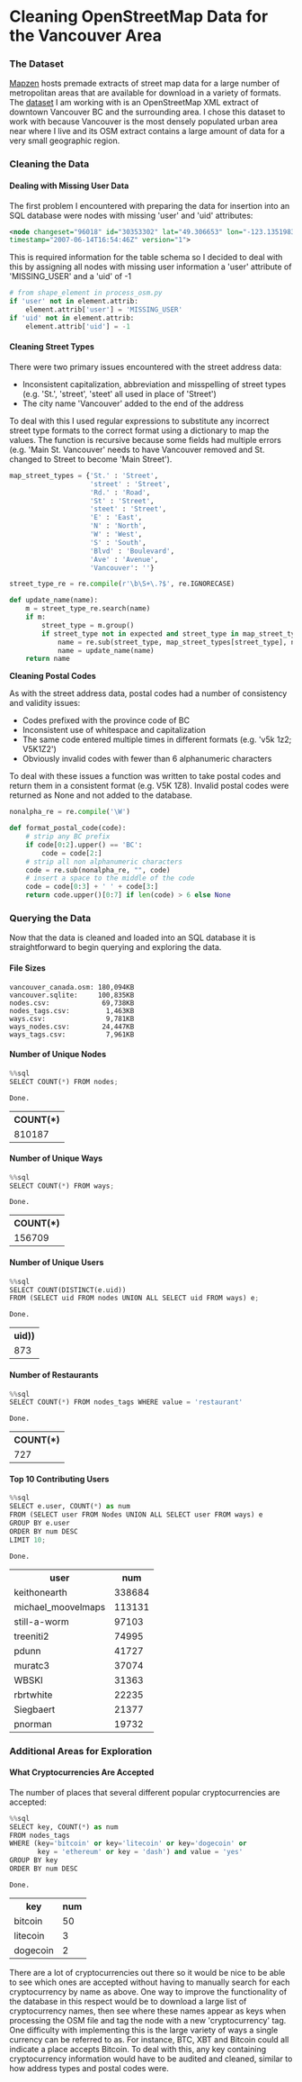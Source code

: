 
# Cleaning OpenStreetMap Data for the Vancouver Area

### The Dataset

[Mapzen](https://mapzen.com/) hosts premade extracts of street map data for a large number of metropolitan areas that are available for download in a variety of formats. The [dataset](https://mapzen.com/data/metro-extracts/metro/vancouver_canada/) I am working with is an OpenStreetMap XML extract of downtown Vancouver BC and the surrounding area. I chose this dataset to work with because Vancouver is the most densely populated urban area near where I live and its OSM extract contains a large amount of data for a very small geographic region.

### Cleaning the Data
#### Dealing with Missing User Data
The first problem I encountered with preparing the data for insertion into an SQL database were nodes with missing 'user' and 'uid' attributes:

```xml
<node changeset="96018" id="30353302" lat="49.306653" lon="-123.1351983"
timestamp="2007-06-14T16:54:46Z" version="1">
```
This is required information for the table schema so I decided to deal with this by assigning all nodes with missing user information a 'user' attribute of 'MISSING_USER' and a 'uid' of -1



```python
# from shape_element in process_osm.py
if 'user' not in element.attrib:
    element.attrib['user'] = 'MISSING_USER'
if 'uid' not in element.attrib:
    element.attrib['uid'] = -1
```

#### Cleaning Street Types

There were two primary issues encountered with the street address data:

* Inconsistent capitalization, abbreviation and misspelling of street types (e.g. 'St.', 'street', 'steet' all used in place of 'Street')
* The city name 'Vancouver' added to the end of the address

To deal with this I used regular expressions to substitute any incorrect street type formats to the correct format using a dictionary to map the values. The function is recursive because some fields had multiple errors (e.g. 'Main St. Vancouver' needs to have Vancouver removed and St. changed to Street to become 'Main Street').


```python
map_street_types = {'St.' : 'Street',
                    'street' : 'Street',
                    'Rd.' : 'Road',
                    'St' : 'Street',
                    'steet' : 'Street',
                    'E' : 'East',
                    'N' : 'North',
                    'W' : 'West',
                    'S' : 'South',
                    'Blvd' : 'Boulevard',
                    'Ave' : 'Avenue',
                    'Vancouver': ''}

street_type_re = re.compile(r'\b\S+\.?$', re.IGNORECASE)

def update_name(name):
    m = street_type_re.search(name)
    if m:
        street_type = m.group()
        if street_type not in expected and street_type in map_street_types:
            name = re.sub(street_type, map_street_types[street_type], name)
            name = update_name(name)
    return name
```

**Cleaning Postal Codes**

As with the street address data, postal codes had a number of consistency and validity issues:

* Codes prefixed with the province code of BC
* Inconsistent use of whitespace and capitalization
* The same code entered multiple times in different formats (e.g. 'v5k 1z2; V5K1Z2')
* Obviously invalid codes with fewer than 6 alphanumeric characters

To deal with these issues a function was written to take postal codes and return them in a consistent format (e.g. V5K 1Z8).
Invalid postal codes were returned as None and not added to the database.


```python
nonalpha_re = re.compile('\W')

def format_postal_code(code):
    # strip any BC prefix
    if code[0:2].upper() == 'BC':
        code = code[2:]
    # strip all non alphanumeric characters
    code = re.sub(nonalpha_re, "", code)
    # insert a space to the middle of the code
    code = code[0:3] + ' ' + code[3:]
    return code.upper()[0:7] if len(code) > 6 else None

```

### Querying the Data

Now that the data is cleaned and loaded into an SQL database it is straightforward to begin querying and exploring the data.

#### File Sizes
```
vancouver_canada.osm: 180,094KB
vancouver.sqlite:     100,835KB
nodes.csv:             69,738KB
nodes_tags.csv:         1,463KB
ways.csv:               9,781KB
ways_nodes.csv:        24,447KB
ways_tags.csv:          7,961KB
```

#### Number of Unique Nodes


```python
%%sql
SELECT COUNT(*) FROM nodes;

```

    Done.
    




<table>
    <tr>
        <th>COUNT(*)</th>
    </tr>
    <tr>
        <td>810187</td>
    </tr>
</table>



#### Number of Unique Ways


```python
%%sql
SELECT COUNT(*) FROM ways;
```

    Done.
    




<table>
    <tr>
        <th>COUNT(*)</th>
    </tr>
    <tr>
        <td>156709</td>
    </tr>
</table>



#### Number of Unique Users


```python
%%sql
SELECT COUNT(DISTINCT(e.uid))          
FROM (SELECT uid FROM nodes UNION ALL SELECT uid FROM ways) e;
```

    Done.
    




<table>
    <tr>
        <th>uid))</th>
    </tr>
    <tr>
        <td>873</td>
    </tr>
</table>



#### Number of Restaurants



```python
%%sql
SELECT COUNT(*) FROM nodes_tags WHERE value = 'restaurant'
```

    Done.
    




<table>
    <tr>
        <th>COUNT(*)</th>
    </tr>
    <tr>
        <td>727</td>
    </tr>
</table>



#### Top 10 Contributing Users


```python
%%sql
SELECT e.user, COUNT(*) as num
FROM (SELECT user FROM Nodes UNION ALL SELECT user FROM ways) e
GROUP BY e.user
ORDER BY num DESC
LIMIT 10;
```

    Done.
    




<table>
    <tr>
        <th>user</th>
        <th>num</th>
    </tr>
    <tr>
        <td>keithonearth</td>
        <td>338684</td>
    </tr>
    <tr>
        <td>michael_moovelmaps</td>
        <td>113131</td>
    </tr>
    <tr>
        <td>still-a-worm</td>
        <td>97103</td>
    </tr>
    <tr>
        <td>treeniti2</td>
        <td>74995</td>
    </tr>
    <tr>
        <td>pdunn</td>
        <td>41727</td>
    </tr>
    <tr>
        <td>muratc3</td>
        <td>37074</td>
    </tr>
    <tr>
        <td>WBSKI</td>
        <td>31363</td>
    </tr>
    <tr>
        <td>rbrtwhite</td>
        <td>22235</td>
    </tr>
    <tr>
        <td>Siegbaert</td>
        <td>21377</td>
    </tr>
    <tr>
        <td>pnorman</td>
        <td>19732</td>
    </tr>
</table>



### Additional Areas for Exploration

#### What Cryptocurrencies Are Accepted

The number of places that several different popular cryptocurrencies are accepted:


```python
%%sql
SELECT key, COUNT(*) as num
FROM nodes_tags
WHERE (key='bitcoin' or key='litecoin' or key='dogecoin' or 
       key = 'ethereum' or key = 'dash') and value = 'yes'
GROUP BY key
ORDER BY num DESC
```

    Done.
    




<table>
    <tr>
        <th>key</th>
        <th>num</th>
    </tr>
    <tr>
        <td>bitcoin</td>
        <td>50</td>
    </tr>
    <tr>
        <td>litecoin</td>
        <td>3</td>
    </tr>
    <tr>
        <td>dogecoin</td>
        <td>2</td>
    </tr>
</table>



There are a lot of cryptocurrencies out there so it would be nice to be able to see which ones are accepted without having to manually search for each cryptocurrency by name as above. One way to improve the functionality of the database in this respect would be to download a large list of cryptocurrency names, then see where these names appear as keys when processing the OSM file and tag the node with a new 'cryptocurrency' tag. One difficulty with implementing this is the large variety of ways a single currency can be referred to as. For instance, BTC, XBT and Bitcoin could all indicate a place accepts Bitcoin. To deal with this, any key containing cryptocurrency information would have to be audited and cleaned, similar to how address types and postal codes were.
